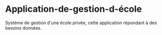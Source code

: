 # Application-de-gestion-d-école
Système de gestion d'une école privée, cette application répondant à des besoins données.
